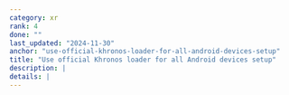 ```yaml
---
category: xr
rank: 4
done: ""
last_updated: "2024-11-30"
anchor: "use-official-khronos-loader-for-all-android-devices-setup"
title: "Use official Khronos loader for all Android devices setup"
description: |
details: |
---
```

